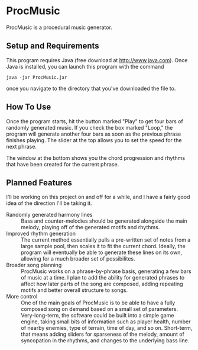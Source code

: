 ProcMusic
=========

ProcMusic is a procedural music generator. 

Setup and Requirements
----------------------

This program requires Java (free download at http://www.java.com). Once Java is installed, you can launch this program with the command 

    java -jar ProcMusic.jar

once you navigate to the directory that you've downloaded the file to.

How To Use
----------

Once the program starts, hit the button marked "Play" to get four bars of randomly generated music. If you check the box marked "Loop," the program will generate another four bars as soon as the previous phrase finishes playing. The slider at the top allows you to set the speed for the next phrase.

The window at the bottom shows you the chord progression and rhythms that have been created for the current phrase. 

Planned Features
----------------

I'll be working on this project on and off for a while, and I have a fairly good idea of the direction I'll be taking it.

<dl>
  <dt>Randomly generated harmony lines</dt>
  <dd>Bass and counter-melodies should be generated alongside the main melody, playing off of the generated motifs and rhythms.</dd>
  <dt>Improved rhythm generation</dt>
  <dd>The current method essentially pulls a pre-written set of notes from a large sample pool, then scales it to fit the current chord. Ideally, the program will eventually be able to generate these lines on its own, allowing for a much broader set of possibilites.</dd>
  <dt>Broader song planning</dt>
  <dd>ProcMusic works on a phrase-by-phrase basis, generating a few bars of music at a time. I plan to add the ability for generated phrases to affect how later parts of the song are composed, adding repeating motifs and better overall structure to songs.</dd>
  <dt>More control</dt>
  <dd>One of the main goals of ProcMusic is to be able to have a fully composed song on demand based on a small set of parameters. Very-long-term, the software could be built into a simple game engine, taking small bits of information such as player health, number of nearby enemies, type of terrain, time of day, and so on. Short-term, that means adding sliders for sparseness of the melody, amount of syncopation in the rhythms, and changes to the underlying bass line.</dd>
</dl>